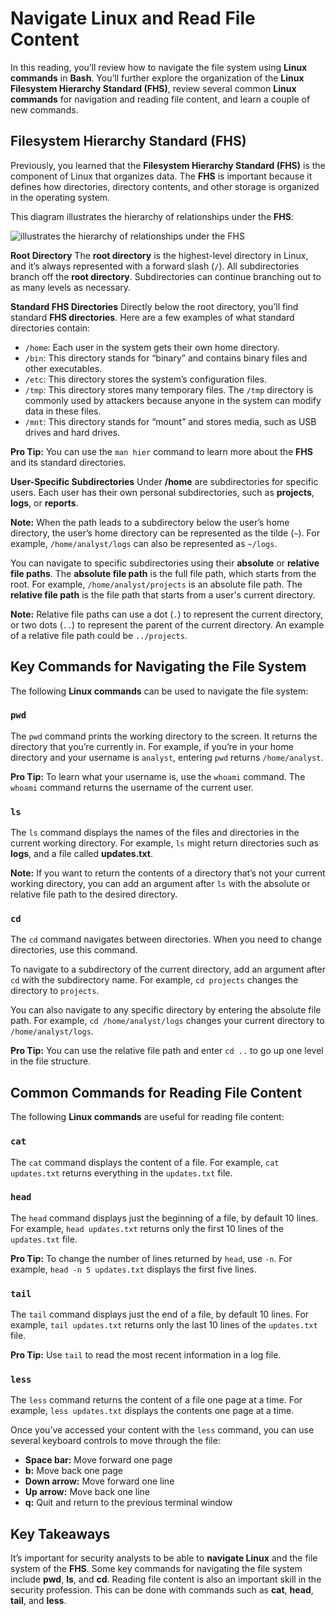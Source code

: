 # Navigate Linux and Read File Content

In this reading, you’ll review how to navigate the file system using **Linux commands** in **Bash**. You’ll further explore the organization of the **Linux Filesystem Hierarchy Standard (FHS)**, review several common **Linux commands** for navigation and reading file content, and learn a couple of new commands.

## Filesystem Hierarchy Standard (FHS)

Previously, you learned that the **Filesystem Hierarchy Standard (FHS)** is the component of Linux that organizes data. The **FHS** is important because it defines how directories, directory contents, and other storage is organized in the operating system.

This diagram illustrates the hierarchy of relationships under the **FHS**:

![illustrates the hierarchy of relationships under the **FHS**]([URL](https://github.com/Walid-El-Hioul/Courses/blob/main/GNU_Linux/Photos/Hierarchy_of_relationships_under_the_FHS.png))

**Root Directory**
The **root directory** is the highest-level directory in Linux, and it’s always represented with a forward slash (`/`). All subdirectories branch off the **root directory**. Subdirectories can continue branching out to as many levels as necessary.

**Standard FHS Directories**
Directly below the root directory, you’ll find standard **FHS directories**. Here are a few examples of what standard directories contain:

- `/home`: Each user in the system gets their own home directory.
- `/bin`: This directory stands for “binary” and contains binary files and other executables.
- `/etc`: This directory stores the system’s configuration files.
- `/tmp`: This directory stores many temporary files. The `/tmp` directory is commonly used by attackers because anyone in the system can modify data in these files.
- `/mnt`: This directory stands for “mount” and stores media, such as USB drives and hard drives.

**Pro Tip:** You can use the `man hier` command to learn more about the **FHS** and its standard directories.

**User-Specific Subdirectories**
Under **/home** are subdirectories for specific users. Each user has their own personal subdirectories, such as **projects**, **logs**, or **reports**.

**Note:** When the path leads to a subdirectory below the user’s home directory, the user’s home directory can be represented as the tilde (`~`). For example, `/home/analyst/logs` can also be represented as `~/logs`.

You can navigate to specific subdirectories using their **absolute** or **relative file paths**. The **absolute file path** is the full file path, which starts from the root. For example, `/home/analyst/projects` is an absolute file path. The **relative file path** is the file path that starts from a user's current directory.

**Note:** Relative file paths can use a dot (`.`) to represent the current directory, or two dots (`..`) to represent the parent of the current directory. An example of a relative file path could be `../projects`.

## Key Commands for Navigating the File System

The following **Linux commands** can be used to navigate the file system:

### `pwd`
The `pwd` command prints the working directory to the screen. It returns the directory that you’re currently in. For example, if you’re in your home directory and your username is `analyst`, entering `pwd` returns `/home/analyst`.

**Pro Tip:** To learn what your username is, use the `whoami` command. The `whoami` command returns the username of the current user.

### `ls`
The `ls` command displays the names of the files and directories in the current working directory. For example, `ls` might return directories such as **logs**, and a file called **updates.txt**.

**Note:** If you want to return the contents of a directory that’s not your current working directory, you can add an argument after `ls` with the absolute or relative file path to the desired directory.

### `cd`
The `cd` command navigates between directories. When you need to change directories, use this command.

To navigate to a subdirectory of the current directory, add an argument after `cd` with the subdirectory name. For example, `cd projects` changes the directory to `projects`.

You can also navigate to any specific directory by entering the absolute file path. For example, `cd /home/analyst/logs` changes your current directory to `/home/analyst/logs`.

**Pro Tip:** You can use the relative file path and enter `cd ..` to go up one level in the file structure.

## Common Commands for Reading File Content

The following **Linux commands** are useful for reading file content:

### `cat`
The `cat` command displays the content of a file. For example, `cat updates.txt` returns everything in the `updates.txt` file.

### `head`
The `head` command displays just the beginning of a file, by default 10 lines. For example, `head updates.txt` returns only the first 10 lines of the `updates.txt` file.

**Pro Tip:** To change the number of lines returned by `head`, use `-n`. For example, `head -n 5 updates.txt` displays the first five lines.

### `tail`
The `tail` command displays just the end of a file, by default 10 lines. For example, `tail updates.txt` returns only the last 10 lines of the `updates.txt` file.

**Pro Tip:** Use `tail` to read the most recent information in a log file.

### `less`
The `less` command returns the content of a file one page at a time. For example, `less updates.txt` displays the contents one page at a time.

Once you’ve accessed your content with the `less` command, you can use several keyboard controls to move through the file:
- **Space bar:** Move forward one page
- **b:** Move back one page
- **Down arrow:** Move forward one line
- **Up arrow:** Move back one line
- **q:** Quit and return to the previous terminal window

## Key Takeaways

It’s important for security analysts to be able to **navigate Linux** and the file system of the **FHS**. Some key commands for navigating the file system include **pwd**, **ls**, and **cd**. Reading file content is also an important skill in the security profession. This can be done with commands such as **cat**, **head**, **tail**, and **less**.
